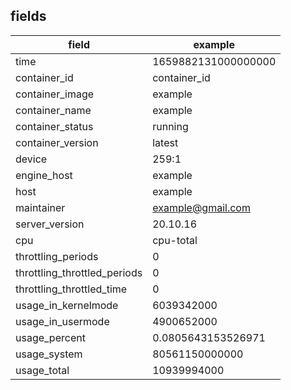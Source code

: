 ## fields
| field                        | example             |
|------------------------------|---------------------|
| time                         | 1659882131000000000 |
| container_id                 | container_id        |
| container_image              | example             |
| container_name               | example             |
| container_status             | running             |
| container_version            | latest              |
| device                       | 259:1               |
| engine_host                  | example             |
| host                         | example             |
| maintainer                   | example@gmail.com   |
| server_version               | 20.10.16            |
| cpu                          | cpu-total           |
| throttling_periods           | 0                   |
| throttling_throttled_periods | 0                   |
| throttling_throttled_time    | 0                   |
| usage_in_kernelmode          | 6039342000          |
| usage_in_usermode            | 4900652000          |
| usage_percent                | 0.0805643153526971  |
| usage_system                 | 80561150000000      |
| usage_total                  | 10939994000         |
